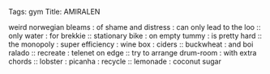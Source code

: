 Tags: gym
Title: AMIRALEN
  
weird norwegian bleams : of shame and distress : can only lead to the loo :: only water : for brekkie :: stationary bike : on empty tummy : is pretty hard :: the monopoly : super efficiency : wine box : ciders :: buckwheat : and boi ralado :: recreate : telenet on edge :: try to arrange drum-room : with extra chords :: lobster : picanha : recycle :: lemonade : coconut sugar